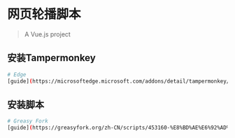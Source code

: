 # 网页轮播脚本

> A Vue.js project

## 安装Tampermonkey

``` bash
# Edge
[guide](https://microsoftedge.microsoft.com/addons/detail/tampermonkey/iikmkjmpaadaobahmlepeloendndfphd)

```

## 安装脚本

``` bash
# Greasy Fork
[guide](https://greasyfork.org/zh-CN/scripts/453160-%E8%BD%AE%E6%92%AD%E8%84%9A%E6%9C%AC)

```

